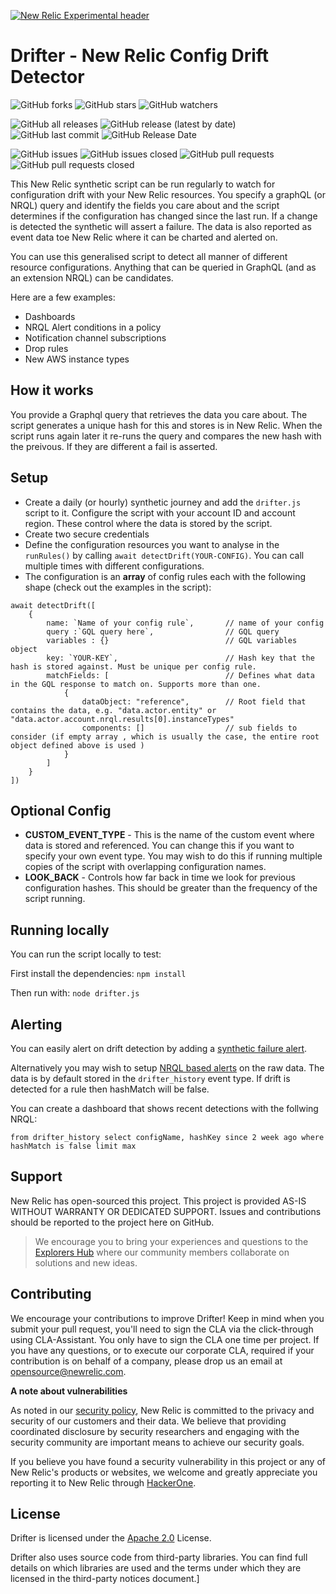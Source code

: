 [![New Relic Experimental header](https://github.com/newrelic/opensource-website/raw/master/src/images/categories/Experimental.png)](https://opensource.newrelic.com/oss-category/#new-relic-experimental)

# Drifter - New Relic Config Drift Detector
![GitHub forks](https://img.shields.io/github/forks/newrelic-experimental/nr-synthetics-config-drift-detector?style=social)
![GitHub stars](https://img.shields.io/github/stars/newrelic-experimental/nr-synthetics-config-drift-detector?style=social)
![GitHub watchers](https://img.shields.io/github/watchers/newrelic-experimental/nr-synthetics-config-drift-detector?style=social)

![GitHub all releases](https://img.shields.io/github/downloads/newrelic-experimental/nr-synthetics-config-drift-detector/total)
![GitHub release (latest by date)](https://img.shields.io/github/v/release/newrelic-experimental/nr-synthetics-config-drift-detector)
![GitHub last commit](https://img.shields.io/github/last-commit/newrelic-experimental/nr-synthetics-config-drift-detector)
![GitHub Release Date](https://img.shields.io/github/release-date/newrelic-experimental/nr-synthetics-config-drift-detector)


![GitHub issues](https://img.shields.io/github/issues/newrelic-experimental/nr-synthetics-config-drift-detector)
![GitHub issues closed](https://img.shields.io/github/issues-closed/newrelic-experimental/nr-synthetics-config-drift-detector)
![GitHub pull requests](https://img.shields.io/github/issues-pr/newrelic-experimental/nr-synthetics-config-drift-detector)
![GitHub pull requests closed](https://img.shields.io/github/issues-pr-closed/newrelic-experimental/nr-synthetics-config-drift-detector)


This New Relic synthetic script can be run regularly to watch for configuration drift with your New Relic resources. You specify a graphQL (or NRQL) query and identify the fields you care about and the script determines if the configuration has changed since the last run. If a change is detected the synthetic will assert a failure. The data is also reported as event data toe New Relic where it can be charted and alerted on.

You can use this generalised script to detect all manner of different resource configurations. Anything that can be queried in GraphQL (and as an extension NRQL) can be candidates.

Here are a few examples:

* Dashboards
* NRQL Alert conditions in a policy
* Notification channel subscriptions
* Drop rules
* New AWS instance types


## How it works
You provide a Graphql query that retrieves the data you care about. The script generates a unique hash for this and stores is in New Relic. When the script runs again later it re-runs the query and compares the new hash with the preivous. If they are different a fail is asserted.

## Setup
* Create a daily (or hourly) synthetic journey and add the `drifter.js` script to it. Configure the script with your account ID and account region. These control where the data is stored by the script.
* Create two secure credentials
* Define the configuration resources you want to analyse in the `runRules()` by calling `await detectDrift(YOUR-CONFIG)`. You can call multiple times with different configurations.
* The configuration is an **array** of config rules each with the following shape (check out the examples in the script):
```
await detectDrift([
    { 
        name: `Name of your config rule`,       // name of your config
        query :`GQL query here`,                // GQL query
        variables : {}                          // GQL variables object
        key: `YOUR-KEY`,                        // Hash key that the hash is stored against. Must be unique per config rule.
        matchFields: [                          // Defines what data in the GQL response to match on. Supports more than one.
            {
                dataObject: "reference",        // Root field that contains the data, e.g. "data.actor.entity" or "data.actor.account.nrql.results[0].instanceTypes"
                components: []                  // sub fields to consider (if empty array , which is usually the case, the entire root object defined above is used )
            }
        ]
    }
])
```

## Optional Config
* **CUSTOM_EVENT_TYPE** - This is the name of the custom event where data is stored and referenced. You can change this if you want to specify your own event type. You may wish to do this if running multiple copies of the script with overlapping configuration names.
* **LOOK_BACK** - Controls how far back in time we look for previous configuration hashes. This should be greater than the frequency of the script running. 

## Running locally
You can run the script locally to test:

First install the dependencies:
`npm install`

Then run with:
`node drifter.js`

## Alerting
You can easily alert on drift detection by adding a [synthetic failure alert](https://docs.newrelic.com/docs/synthetics/synthetic-monitoring/using-monitors/alerts-synthetic-monitoring#alerts-existing-monitor).

Alternatively you may wish to setup [NRQL based alerts](https://docs.newrelic.com/docs/alerts-applied-intelligence/new-relic-alerts/alert-conditions/create-nrql-alert-conditions) on the raw data. The data is by default stored in the `drifter_history` event type. If drift is detected for a rule then hashMatch will be false.

You can create a dashboard that shows recent detections with the follwing NRQL:
```
from drifter_history select configName, hashKey since 2 week ago where hashMatch is false limit max 
```

## Support

New Relic has open-sourced this project. This project is provided AS-IS WITHOUT WARRANTY OR DEDICATED SUPPORT. Issues and contributions should be reported to the project here on GitHub.

>We encourage you to bring your experiences and questions to the [Explorers Hub](https://discuss.newrelic.com) where our community members collaborate on solutions and new ideas.


## Contributing

We encourage your contributions to improve Drifter! Keep in mind when you submit your pull request, you'll need to sign the CLA via the click-through using CLA-Assistant. You only have to sign the CLA one time per project. If you have any questions, or to execute our corporate CLA, required if your contribution is on behalf of a company, please drop us an email at opensource@newrelic.com.

**A note about vulnerabilities**

As noted in our [security policy](../../security/policy), New Relic is committed to the privacy and security of our customers and their data. We believe that providing coordinated disclosure by security researchers and engaging with the security community are important means to achieve our security goals.

If you believe you have found a security vulnerability in this project or any of New Relic's products or websites, we welcome and greatly appreciate you reporting it to New Relic through [HackerOne](https://hackerone.com/newrelic).

## License

Drifter is licensed under the [Apache 2.0](http://apache.org/licenses/LICENSE-2.0.txt) License.

Drifter also uses source code from third-party libraries. You can find full details on which libraries are used and the terms under which they are licensed in the third-party notices document.]
